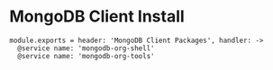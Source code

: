 
# MongoDB Client Install

    module.exports = header: 'MongoDB Client Packages', handler: ->
      @service name: 'mongodb-org-shell'
      @service name: 'mongodb-org-tools'
